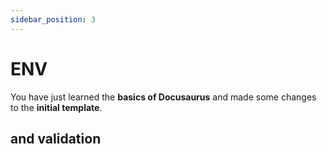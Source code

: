 ```yaml
---
sidebar_position: 3
---
```


# ENV

You have just learned the **basics of Docusaurus** and made some changes to the 
**initial template**.

## and validation
